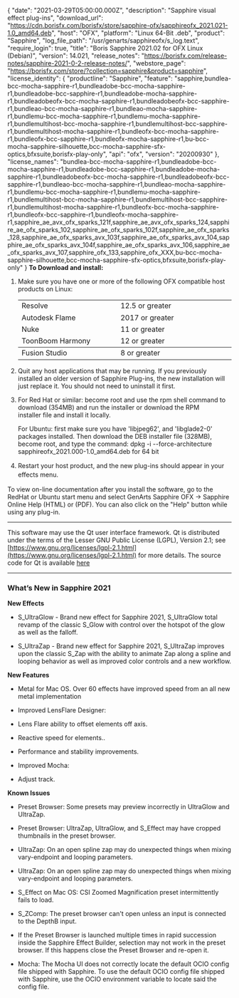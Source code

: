 {
  "date": "2021-03-29T05:00:00.000Z",
  "description": "Sapphire visual effect plug-ins",
  "download_url": "https://cdn.borisfx.com/borisfx/store/sapphire-ofx/sapphireofx_2021.021-1.0_amd64.deb",
  "host": "OFX",
  "platform": "Linux 64-Bit .deb",
  "product": "Sapphire",
  "log_file_path": "/usr/genarts/sapphireofx/s_log.text",
  "require_login": true,
  "title": "Boris Sapphire 2021.02 for OFX Linux (Debian)",
  "version": 14.021,
  "release_notes": "https://borisfx.com/release-notes/sapphire-2021-0-2-release-notes/",
  "webstore_page": "https://borisfx.com/store/?collection=sapphire&product=sapphire",
  "license_identity": {
    "productline": "Sapphire",
    "feature": "sapphire,bundlea-bcc-mocha-sapphire-r1,bundleadobe-bcc-mocha-sapphire-r1,bundleadobe-bcc-sapphire-r1,bundleadobe-mocha-sapphire-r1,bundleadobeofx-bcc-mocha-sapphire-r1,bundleadobeofx-bcc-sapphire-r1,bundleao-bcc-mocha-sapphire-r1,bundleao-mocha-sapphire-r1,bundlemu-bcc-mocha-sapphire-r1,bundlemu-mocha-sapphire-r1,bundlemultihost-bcc-mocha-sapphire-r1,bundlemultihost-bcc-sapphire-r1,bundlemultihost-mocha-sapphire-r1,bundleofx-bcc-mocha-sapphire-r1,bundleofx-bcc-sapphire-r1,bundleofx-mocha-sapphire-r1,bu-bcc-mocha-sapphire-silhouette,bcc-mocha-sapphire-sfx-optics,bfxsuite,borisfx-play-only",
    "api": "ofx",
    "version": "20200930"
  },
  "license_names": "bundlea-bcc-mocha-sapphire-r1,bundleadobe-bcc-mocha-sapphire-r1,bundleadobe-bcc-sapphire-r1,bundleadobe-mocha-sapphire-r1,bundleadobeofx-bcc-mocha-sapphire-r1,bundleadobeofx-bcc-sapphire-r1,bundleao-bcc-mocha-sapphire-r1,bundleao-mocha-sapphire-r1,bundlemu-bcc-mocha-sapphire-r1,bundlemu-mocha-sapphire-r1,bundlemultihost-bcc-mocha-sapphire-r1,bundlemultihost-bcc-sapphire-r1,bundlemultihost-mocha-sapphire-r1,bundleofx-bcc-mocha-sapphire-r1,bundleofx-bcc-sapphire-r1,bundleofx-mocha-sapphire-r1,sapphire_ae_avx_ofx_sparks_121f,sapphire_ae_avx_ofx_sparks_124,sapphire_ae_ofx_sparks_102,sapphire_ae_ofx_sparks_102f,sapphire_ae_ofx_sparks_128,sapphire_ae_ofx_sparks_avx_103f,sapphire_ae_ofx_sparks_avx_104,sapphire_ae_ofx_sparks_avx_104f,sapphire_ae_ofx_sparks_avx_106,sapphire_ae_ofx_sparks_avx_107,sapphire_ofx_133,sapphire_ofx_XXX,bu-bcc-mocha-sapphire-silhouette,bcc-mocha-sapphire-sfx-optics,bfxsuite,borisfx-play-only"
}
**To Download and install:**

1. Make sure you have one or more of the following OFX compatible host products on Linux:

   <table border="0" cellpadding="0" cellspacing="0">

   <tbody>

   <tr>

   <td style="width: 368px;"><span style="line-height: 20.7999992370605px;">Resolve</span></td>

   <td style="width: 484px;"><span style="line-height: 20.7999992370605px;">12.5 or greater</span></td>

   </tr>

   <tr>

   <td style="width: 368px;">Autodesk Flame</td>

   <td style="width: 484px;">2017 or greater</td>

   </tr>

   <tr>

   <td style="width: 368px;">Nuke</td>

   <td style="width: 484px;">11 or greater</td>

   </tr>

   <tr>

   <td style="width: 368px;">ToonBoom Harmony</td>

   <td style="width: 484px;">12 or greater</td>

   </tr>

   </tbody>

   <tr>

   <td style="width: 368px;"><span style="line-height: 20.7999992370605px;">Fusion Studio</span></td>

   <td style="width: 484px;"><span style="line-height: 20.7999992370605px;">8 or greater</span></td>

   </tr>

   </tbody>

   </table>
2. Quit any host applications that may be running.
   If you previously installed an older version of Sapphire Plug-ins, the new installation will just replace it. You should not need to uninstall it first.
3. For Red Hat or similar: become root and use the rpm shell command to download (354MB) and run the installer or download the RPM installer file and install it locally.

   For Ubuntu: first make sure you have 'libjpeg62', and 'libglade2-0' packages installed.
   Then download the DEB installer file (328MB), become root, and type the command:
   dpkg -i --force-architecture sapphireofx_2021.000-1.0_amd64.deb for 64 bit
4. <span style="line-height: 20px;">Restart your host product, and the new plug-ins should appear in your effects menu.</span>

To view on-line documentation after you install the software, go to the RedHat or Ubuntu start menu and select GenArts Sapphire OFX -> Sapphire Online Help (HTML) or (PDF). You can also click on the "Help" button while using any plug-in.

---

This software may use the Qt user interface framework. Qt is distributed under the terms of the Lesser GNU Public License (LGPL), Version 2.1; see [https://www.gnu.org/licenses/lgpl-2.1.html](https://www.gnu.org/licenses/lgpl-2.1.html) for more details. The source code for Qt is available [here](https://cdn.borisfx.com/borisfx/store/qt-everywhere-opensource-src-4.7.2.tar.gz)

<hr>


### What’s New in Sapphire 2021


**New Effects**

* S_UltraGlow - Brand new effect for Sapphire 2021, S_UltraGlow total revamp of the classic S_Glow with control over the hotspot of the glow as well as the falloff.

* S_UltraZap - Brand new effect for Sapphire 2021, S_UltraZap improves upon the classic S_Zap with the ability to animate Zap along a spline and looping behavior as well as improved color controls and a new workflow.


**New Features**

* Metal for Mac OS. Over 60 effects have improved speed from an all new metal implementation

* Improved LensFlare Designer:

* Lens Flare ability to offset elements off axis.

* Reactive speed for elements..

* Performance and stability improvements.

* Improved Mocha:

* Adjust track.


**Known Issues**

* Preset Browser: Some presets may preview incorrectly in UltraGlow and UltraZap.

* Preset Browser: UltraZap, UltraGlow, and S_Effect may have cropped thumbnails in the preset browser.

* UltraZap: On an open spline zap may do unexpected things when mixing vary-endpoint and looping parameters.

* UltraZap: On an open spline zap may do unexpected things when mixing vary-endpoint and looping parameters.

* S_Effect on Mac OS: CSI Zoomed Magnification preset intermittently fails to load.

* S_ZComp: The preset browser can't open unless an input is connected to the DepthB input.

* If the Preset Browser is launched multiple times in rapid succession inside the Sapphire Effect Builder, selection may not work in the preset browser. If this happens close the Preset Browser and re-open it.

* Mocha: The Mocha UI does not correctly locate the default OCIO config file shipped with Sapphire. To use the default OCIO config file shipped with Sapphire, use the OCIO environment variable to locate said the config file.
